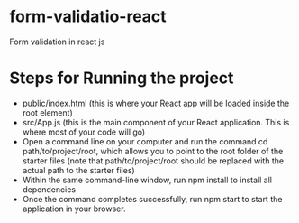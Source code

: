# form-validatio-react
Form validation in react js
# Steps for Running the project 
+ public/index.html (this is where your React app will be loaded inside the root element)
+ src/App.js (this is the main component of your React application. This is where most of your code will go)
+ Open a command line on your computer and run the command cd path/to/project/root, which allows you to point to the root folder of the starter files (note that path/to/project/root should be replaced with the actual path to the starter files)
+ Within the same command-line window, run npm install to install all dependencies
+ Once the command completes successfully, run npm start to start the application in your browser.
